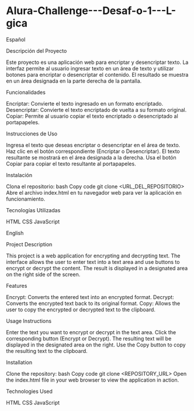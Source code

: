 # Alura-Challenge---Desaf-o-1---L-gica

Español

Descripción del Proyecto

Este proyecto es una aplicación web para encriptar y desencriptar texto. La interfaz permite al usuario ingresar texto en un área de texto y utilizar botones para encriptar o desencriptar el contenido. El resultado se muestra en un área designada en la parte derecha de la pantalla.

Funcionalidades

Encriptar: Convierte el texto ingresado en un formato encriptado.
Desencriptar: Convierte el texto encriptado de vuelta a su formato original.
Copiar: Permite al usuario copiar el texto encriptado o desencriptado al portapapeles.

Instrucciones de Uso

Ingresa el texto que deseas encriptar o desencriptar en el área de texto.
Haz clic en el botón correspondiente (Encriptar o Desencriptar).
El texto resultante se mostrará en el área designada a la derecha.
Usa el botón Copiar para copiar el texto resultante al portapapeles.

Instalación

Clona el repositorio:
bash
Copy code
git clone <URL_DEL_REPOSITORIO>
Abre el archivo index.html en tu navegador web para ver la aplicación en funcionamiento.

Tecnologías Utilizadas

HTML
CSS
JavaScript

English

Project Description

This project is a web application for encrypting and decrypting text. The interface allows the user to enter text into a text area and use buttons to encrypt or decrypt the content. The result is displayed in a designated area on the right side of the screen.

Features

Encrypt: Converts the entered text into an encrypted format.
Decrypt: Converts the encrypted text back to its original format.
Copy: Allows the user to copy the encrypted or decrypted text to the clipboard.

Usage Instructions

Enter the text you want to encrypt or decrypt in the text area.
Click the corresponding button (Encrypt or Decrypt).
The resulting text will be displayed in the designated area on the right.
Use the Copy button to copy the resulting text to the clipboard.

Installation

Clone the repository:
bash
Copy code
git clone <REPOSITORY_URL>
Open the index.html file in your web browser to view the application in action.

Technologies Used

HTML
CSS
JavaScript
